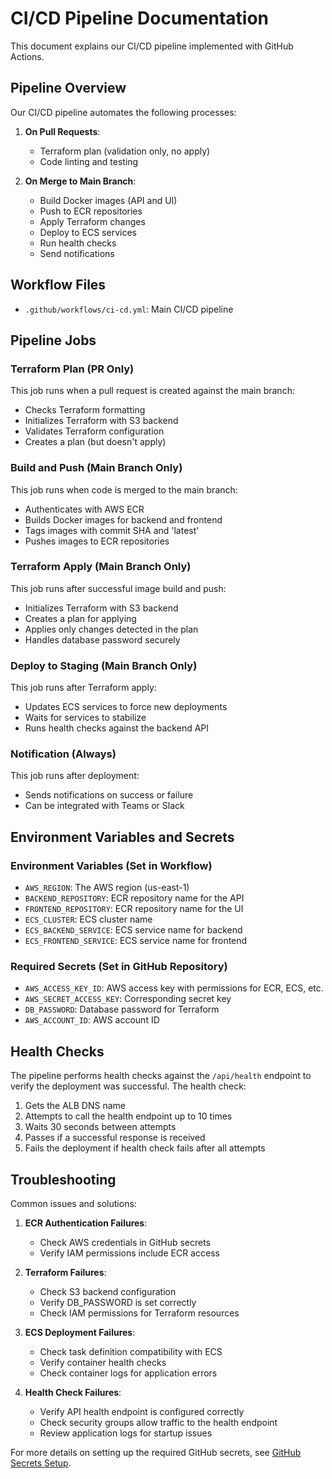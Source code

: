 # CI/CD Pipeline Documentation

This document explains our CI/CD pipeline implemented with GitHub Actions.

## Pipeline Overview

Our CI/CD pipeline automates the following processes:

1. **On Pull Requests**:
   - Terraform plan (validation only, no apply)
   - Code linting and testing

2. **On Merge to Main Branch**:
   - Build Docker images (API and UI)
   - Push to ECR repositories
   - Apply Terraform changes
   - Deploy to ECS services
   - Run health checks
   - Send notifications

## Workflow Files

- `.github/workflows/ci-cd.yml`: Main CI/CD pipeline

## Pipeline Jobs

### Terraform Plan (PR Only)

This job runs when a pull request is created against the main branch:

- Checks Terraform formatting
- Initializes Terraform with S3 backend
- Validates Terraform configuration
- Creates a plan (but doesn't apply)

### Build and Push (Main Branch Only)

This job runs when code is merged to the main branch:

- Authenticates with AWS ECR
- Builds Docker images for backend and frontend
- Tags images with commit SHA and 'latest'
- Pushes images to ECR repositories

### Terraform Apply (Main Branch Only)

This job runs after successful image build and push:

- Initializes Terraform with S3 backend
- Creates a plan for applying
- Applies only changes detected in the plan
- Handles database password securely

### Deploy to Staging (Main Branch Only)

This job runs after Terraform apply:

- Updates ECS services to force new deployments
- Waits for services to stabilize
- Runs health checks against the backend API

### Notification (Always)

This job runs after deployment:

- Sends notifications on success or failure
- Can be integrated with Teams or Slack

## Environment Variables and Secrets

### Environment Variables (Set in Workflow)

- `AWS_REGION`: The AWS region (us-east-1)
- `BACKEND_REPOSITORY`: ECR repository name for the API
- `FRONTEND_REPOSITORY`: ECR repository name for the UI
- `ECS_CLUSTER`: ECS cluster name
- `ECS_BACKEND_SERVICE`: ECS service name for backend
- `ECS_FRONTEND_SERVICE`: ECS service name for frontend

### Required Secrets (Set in GitHub Repository)

- `AWS_ACCESS_KEY_ID`: AWS access key with permissions for ECR, ECS, etc.
- `AWS_SECRET_ACCESS_KEY`: Corresponding secret key
- `DB_PASSWORD`: Database password for Terraform
- `AWS_ACCOUNT_ID`: AWS account ID

## Health Checks

The pipeline performs health checks against the `/api/health` endpoint to verify the deployment was successful. The health check:

1. Gets the ALB DNS name
2. Attempts to call the health endpoint up to 10 times
3. Waits 30 seconds between attempts
4. Passes if a successful response is received
5. Fails the deployment if health check fails after all attempts

## Troubleshooting

Common issues and solutions:

1. **ECR Authentication Failures**:
   - Check AWS credentials in GitHub secrets
   - Verify IAM permissions include ECR access

2. **Terraform Failures**:
   - Check S3 backend configuration
   - Verify DB_PASSWORD is set correctly
   - Check IAM permissions for Terraform resources

3. **ECS Deployment Failures**:
   - Check task definition compatibility with ECS
   - Verify container health checks
   - Check container logs for application errors

4. **Health Check Failures**:
   - Verify API health endpoint is configured correctly
   - Check security groups allow traffic to the health endpoint
   - Review application logs for startup issues

For more details on setting up the required GitHub secrets, see [GitHub Secrets Setup](../docs/github-secrets-setup.md).